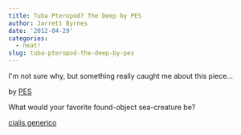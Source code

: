 ```yaml
---
title: Tuba Pteropod? The Deep by PES
author: Jarrett Byrnes
date: '2012-04-29'
categories:
  - neat!
slug: tuba-pteropod-the-deep-by-pes
---
```


I'm not sure why, but something really caught me about this piece...

by [PES](http://www.eatpes.com/)

What would your favorite found-object sea-creature be?

[cialis generico](http://cialiscomprar24h.com/)

